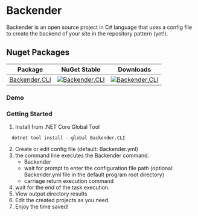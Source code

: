 
# Backender

Backender is an open source project in C# language that uses a config file to create the backend of your site in the repository pattern (yet!).

## Nuget Packages

| Package | NuGet Stable |  Downloads |
| ------- | -------- | ------- |
| [Backender.CLI](https://www.nuget.org/packages/SmartCode.CLI/) | [![Backender.CLI](https://img.shields.io/nuget/v/SmartCode.CLI.svg)](https://www.nuget.org/packages/SmartCode.CLI/)  | [![Backender.CLI](https://img.shields.io/nuget/dt/SmartCode.CLI.svg)](https://www.nuget.org/packages/SmartCode.CLI/) |

### Demo


### Getting Started

1. Install from .NET Core Global Tool  

  ``` shell
    dotnet tool install --global Backender.CLI
  ```

2. Create or edit config file (default: Backender.yml)
3. the command line executes the Backender command.
    - Backender
    - wait for prompt to enter the configuration file path (optional: Backender.yml file in the default program root directory)
    - carriage return execution command
4. wait for the end of the task execution.
5. View output directory results
6. Edit the created projects as you need.
7. Enjoy the time saved!
